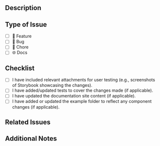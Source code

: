 ## Description

<!-- A brief description of the feature made. -->

## Type of Issue

- [ ] 🚀 Feature
- [ ] 🐛 Bug
- [ ] 🔧 Chore
- [ ] 🌐 Docs

## Checklist

- [ ] I have included relevant attachments for user testing (e.g., screenshots of Storybook showcasing the changes).
- [ ] I have added/updated tests to cover the changes made (if applicable).
- [ ] I have updated the documentation site content (if applicable).
- [ ] I have added or updated the example folder to reflect any component changes (if applicable).

## Related Issues

<!-- List any related issues or pull requests (e.g., "Fixes #123"). -->

## Additional Notes

<!-- Add any additional context or information that may be useful for reviewers. For example, known issues, potential impacts, or anything else relevant. -->
